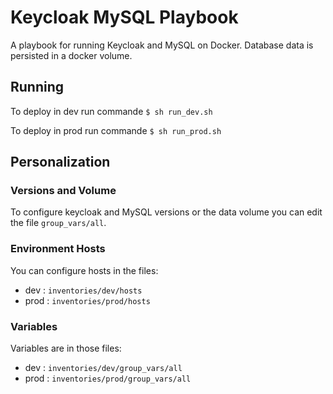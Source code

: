 # Keycloak MySQL Playbook

A playbook for running Keycloak and MySQL on Docker.
Database data is persisted in a docker volume.

## Running

To deploy in dev run commande
`$ sh run_dev.sh`

To deploy in prod run commande
`$ sh run_prod.sh`

## Personalization

### Versions and Volume

To configure keycloak and MySQL versions or the data volume you can edit the file `group_vars/all`.

### Environment Hosts

You can configure hosts in the files:

- dev : `inventories/dev/hosts`
- prod : `inventories/prod/hosts`

### Variables

Variables are in those files:

- dev : `inventories/dev/group_vars/all`
- prod : `inventories/prod/group_vars/all`
